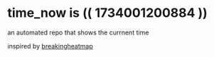 # time_now is (( 1734001200884 ))

an automated repo that shows the currnent time

inspired by [breakingheatmap](https://github.com/breakingheatmap/breakingheatmap)